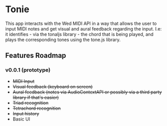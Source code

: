 # Tonie
This app interacts with the Wed MIDI API in a way that allows the user to input MIDI notes and get visual and aural feedback regarding the input. 
I.e: it identifies - via the tonaljs  library - the chord that is being played, and plays the corresponding tones using the tone.js library.

## Features Roadmap

### v0.0.1 (prototype)
- ~~MIDI Input~~
-  ~~Visual feedback (keyboard on screen)~~
- ~~Aural feedback (notes via AudioContextAPI or possibly via a third party library if that's easier)~~
- ~~Triad recognition~~
- ~~Tetrachord recognition~~
- ~~Input history~~
- Basic UI